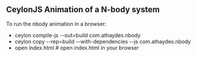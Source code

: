 ## CeylonJS Animation of a N-body system

To run the nbody animation in a browser:

* ceylon compile-js --out=build com.athaydes.nbody
* ceylon copy --rep=build --with-dependencies --js com.athaydes.nbody
* open index.html # open index.html in your browser


